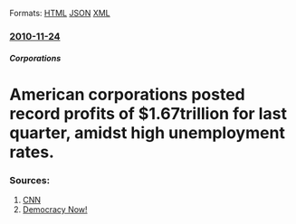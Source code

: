 
Formats: [HTML](/news/2010/11/24/american-corporations-posted-record-profits-of-1-67trillion-for-last-quarter-amidst-high-unemployment-rates.html)  [JSON](/news/2010/11/24/american-corporations-posted-record-profits-of-1-67trillion-for-last-quarter-amidst-high-unemployment-rates.json)  [XML](/news/2010/11/24/american-corporations-posted-record-profits-of-1-67trillion-for-last-quarter-amidst-high-unemployment-rates.xml)  

### [2010-11-24](/news/2010/11/24/index.md)

##### Corporations
# American corporations posted record profits of $1.67trillion for last quarter, amidst high unemployment rates. 




### Sources:

1. [CNN](http://money.cnn.com/2010/11/24/news/economy/thebuzz/)
2. [Democracy Now!](http://www.democracynow.org/2010/11/24/headlines)

